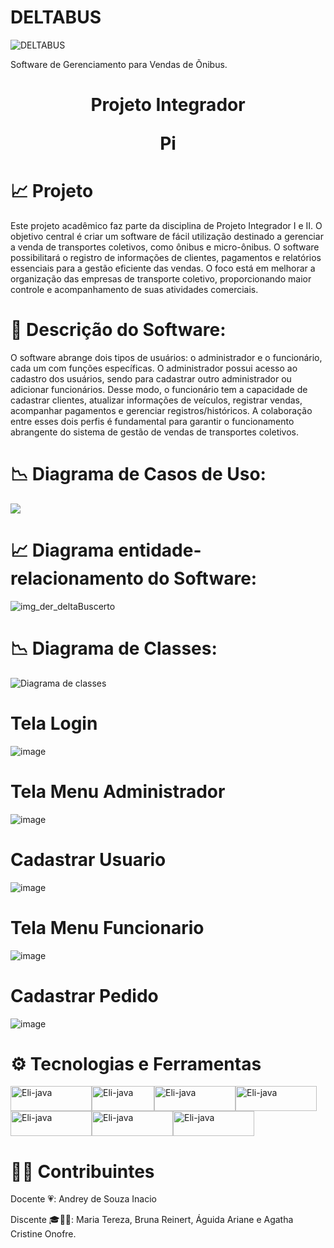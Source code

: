 # DELTABUS

![DELTABUS](https://github.com/BrunaReinert17/Pi2-deltabus/assets/111304031/be02f278-ee73-431b-9d7c-ab1eb1ec22d3)


Software de Gerenciamento para Vendas de Õnibus.


# <p align="center" >Projeto Integrador</p><p align="center" > Pi</p> 

# 📈 Projeto 
Este projeto acadêmico faz parte da disciplina de Projeto Integrador I e II. O objetivo central é criar um software de fácil utilização destinado a gerenciar a venda de transportes coletivos, como ônibus e micro-ônibus. O software possibilitará o registro de informações de clientes, pagamentos e relatórios essenciais para a gestão eficiente das vendas. O foco está em melhorar a organização das empresas de transporte coletivo, proporcionando maior controle e acompanhamento de suas atividades comerciais.

# 📃 Descrição do Software:
O software abrange dois tipos de usuários: o administrador e o funcionário, cada um com funções específicas. O administrador possui acesso ao cadastro dos usuários, sendo para cadastrar outro administrador ou adicionar funcionários. Desse modo, o funcionário tem a capacidade de cadastrar clientes, atualizar informações de veículos, registrar vendas, acompanhar pagamentos e gerenciar registros/históricos. A colaboração entre esses dois perfis é fundamental para garantir o funcionamento abrangente do sistema de gestão de vendas de transportes coletivos.


# 📉 Diagrama de Casos de Uso:
![](https://github.com/BrunaReinert17/Pi2-deltabus/assets/111304031/79d7788d-2417-462f-ad3f-22e9e80bc3ec)

# 📈 Diagrama entidade-relacionamento do Software:
![img_der_deltaBuscerto](https://github.com/BrunaReinert17/Pi2-deltabus/assets/111304031/9994b3e5-655d-48b5-a038-c09bd635df50)

# 📉 Diagrama de Classes:
![Diagrama de classes ](https://github.com/BrunaReinert17/Pi2-deltabus/assets/111304031/de42cf60-8405-4ce8-8f1e-5e0d05f1e666)


# Tela Login
![image](https://github.com/BrunaReinert17/Pi2-deltabus/assets/111304031/c7c4ddbd-e697-498d-83be-763e549afc0f)

# Tela Menu Administrador
![image](https://github.com/BrunaReinert17/Pi2-deltabus/assets/111304031/d5f31d76-d5e4-4293-b9ce-488aeb609e61)

# Cadastrar Usuario
![image](https://github.com/BrunaReinert17/Pi2-deltabus/assets/111304031/33847841-5d2e-4f40-aab3-6059cb4c0a97)

# Tela Menu Funcionario
![image](https://github.com/BrunaReinert17/Pi2-deltabus/assets/111304031/8521ac17-f44c-41a5-a29e-cfa8a9c0e6b7)

# Cadastrar Pedido
![image](https://github.com/BrunaReinert17/Pi2-deltabus/assets/111304031/98daddc1-3905-4309-8b95-a31d658e9110)

# ⚙️ Tecnologias e Ferramentas 
<img align="center" alt="Eli-java" height="40" width="130" src="https://img.shields.io/badge/MySQL-00000F?style=for-the-badge&logo=mysql&logoColor=white"><img align="center" alt="Eli-java" height="40" width="100" src="https://img.shields.io/badge/Java-ED8B00?style=for-the-badge&logo=openjdk&logoColor=white" ><img align="center" alt="Eli-java" height="40" width="130" src="https://img.shields.io/badge/Eclipse-2C2255?style=for-the-badge&logo=eclipse&logoColor=white"><img align="center" alt="Eli-java" height="40" width="130" src="https://img.shields.io/badge/GitHub-100000?style=for-the-badge&logo=github&logoColor=white"><img align="center" alt="Eli-java" height="40" width="130" src="https://img.shields.io/badge/Canva-%2300C4CC.svg?&style=for-the-badge&logo=Canva&logoColor=white"><img align="center" alt="Eli-java" height="40" width="130" src="https://img.shields.io/badge/GIT-E44C30?style=for-the-badge&logo=git&logoColor=white"><img align="center" alt="Eli-java" height="40" width="130" src="https://img.shields.io/badge/Apache%20Maven-C71A36?style=for-the-badge&logo=Apache%20Maven&logoColor=white">


#  👨‍💻  Contribuintes

<p align="left" >Docente 💗:  Andrey de Souza Inacio </p>
<p align="left" >Discente 🎓🤘🏻: Maria Tereza, Bruna Reinert, Águida Ariane e Agatha Cristine Onofre.</p>
